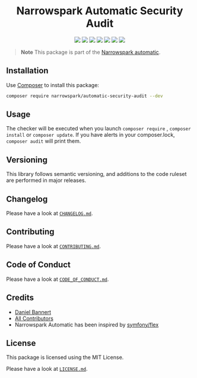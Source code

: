 <h1 align="center">Narrowspark Automatic Security Audit</h1>
<p align="center">
    <a href="https://github.com/narrowspark/automatic/releases"><img src="https://img.shields.io/packagist/v/narrowspark/automatic.svg?style=flat-square"></a>
    <a href="https://php.net/"><img src="https://img.shields.io/badge/php-%5E8.0.0-8892BF.svg?style=flat-square"></a>
    <a href="https://codecov.io/gh/narrowspark/automatic"><img src="https://img.shields.io/codecov/c/github/narrowspark/automatic/master.svg?style=flat-square"></a>
    <a href="#"><img src="https://img.shields.io/badge/style-level%20max-brightgreen.svg?style=flat-square&label=phpstan"></a>
    <a href="https://github.com/semantic-release/semantic-release"><img src="https://img.shields.io/badge/%20%20%F0%9F%93%A6%F0%9F%9A%80-semantic--release-e10079.svg?style=flat-square"></a>
    <a href=".github/CODE_OF_CONDUCT.md"><img src="https://img.shields.io/badge/Contributor%20Covenant-2.0-4baaaa.svg?style=flat-square"></a>
    <a href="https://opensource.org/licenses/MIT"><img src="https://img.shields.io/badge/license-MIT-brightgreen.svg?style=flat-square"></a>
</p>

> **Note** This package is part of the [Narrowspark automatic](https://github.com/narrowspark/automatic).

## Installation

Use [Composer](https://getcomposer.org/) to install this package:

```sh
composer require narrowspark/automatic-security-audit --dev
```

## Usage

The checker will be executed when you launch `composer require` , `composer install` or `composer update`.
If you have alerts in your composer.lock, `composer audit` will print them.

## Versioning

This library follows semantic versioning, and additions to the code ruleset are performed in major releases.

## Changelog

Please have a look at [`CHANGELOG.md`](https://github.com/narrowspark/automatic/blob/master/CHANGELOG.md).

## Contributing

Please have a look at [`CONTRIBUTING.md`](https://github.com/narrowspark/automatic/blob/master/.github/CONTRIBUTING.md).

## Code of Conduct

Please have a look at [`CODE_OF_CONDUCT.md`](https://github.com/narrowspark/automatic/blob/master/.github/CODE_OF_CONDUCT.md).

## Credits

- [Daniel Bannert](https://github.com/prisis)
- [All Contributors](https://github.com/narrowspark/automatic/graphs/contributors)
- Narrowspark Automatic has been inspired by [symfony/flex](https://github.com/symfony/flex)

## License

This package is licensed using the MIT License.

Please have a look at [`LICENSE.md`](LICENSE.md).
